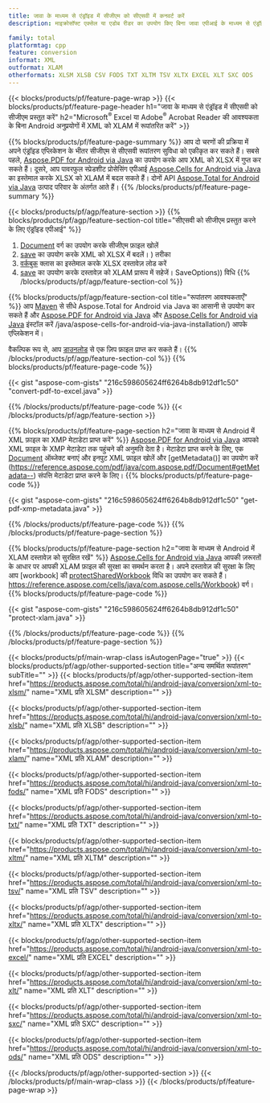 ```yaml
---
title: जावा के माध्यम से एंड्रॉइड में सीजीएम को सीएसवी में कनवर्ट करें
description: माइक्रोसॉफ्ट एक्सेल या एडोब रीडर का उपयोग किए बिना जावा एपीआई के माध्यम से एंड्रॉइड में सीएसवी को सीजीएम प्रस्तुत करें

family: total
platformtag: cpp
feature: conversion
informat: XML
outformat: XLAM
otherformats: XLSM XLSB CSV FODS TXT XLTM TSV XLTX EXCEL XLT SXC ODS
---
```

{{< blocks/products/pf/feature-page-wrap >}}
{{< blocks/products/pf/feature-page-header h1="जावा के माध्यम से एंड्रॉइड में सीएसवी को सीजीएम प्रस्तुत करें" h2="Microsoft<sup>&reg;</sup> Excel या Adobe<sup>&reg;</sup> Acrobat Reader की आवश्यकता के बिना Android अनुप्रयोगों में XML को XLAM में रूपांतरित करें" >}}

{{% blocks/products/pf/feature-page-summary %}}
आप दो चरणों की प्रक्रिया में अपने एंड्रॉइड एप्लिकेशन के भीतर सीजीएम से सीएसवी रूपांतरण सुविधा को एकीकृत कर सकते हैं। सबसे पहले, [Aspose.PDF for Android via Java](https://products.aspose.com/pdf/android-java/) का उपयोग करके आप XML को XLSX में गुप्त कर सकते हैं। दूसरे, आप पावरफुल स्प्रेडशीट प्रोसेसिंग एपीआई [Aspose.Cells for Android via Java](https://products.aspose.com/cells/android-java/) का इस्तेमाल करके XLSX को XLAM में बदल सकते हैं। दोनों API [Aspose.Total for Android via Java](https://products.aspose.com/total/android-java/) उत्पाद परिवार के अंतर्गत आते हैं। 
{{% /blocks/products/pf/feature-page-summary  %}}

{{< blocks/products/pf/agp/feature-section >}}
{{% blocks/products/pf/agp/feature-section-col title="सीएसवी को सीजीएम प्रस्तुत करने के लिए एंड्रॉइड एपीआई" %}}
1. [Document](https://reference.aspose.com/pdf/java/com.aspose.pdf/Document) वर्ग का उपयोग करके सीजीएम फ़ाइल खोलें
2. [save](https://reference.aspose.com/pdf/java/com.aspose.pdf/Document#save-java.lang.String-com.aspose.pdf.SaveOptions-) का उपयोग करके XML को XLSX में बदलें। ) तरीका
3. [वर्कबुक](https://reference.aspose.com/cells/java/com.aspose.cells/Workbook) क्लास का इस्तेमाल करके XLSX दस्तावेज़ लोड करें
4. [save](https://reference.aspose.com/cells/java/com.aspose.cells/workbook#save(java.lang.String,%20com.aspose.cells)) का उपयोग करके दस्तावेज़ को XLAM प्रारूप में सहेजें। SaveOptions)) विधि
{{% /blocks/products/pf/agp/feature-section-col %}}

{{% blocks/products/pf/agp/feature-section-col title="रूपांतरण आवश्यकताएँ" %}}
आप [Maven](https://releases.aspose.com/total/java/) से सीधे Aspose.Total for Android via Java का आसानी से उपयोग कर सकते हैं और [Aspose.PDF for Android via Java](https://docs.aspose.com/pdf/androidjava/installation/) और [Aspose.Cells for Android via Java](https://docs.aspose.com/cells) इंस्टॉल करें /java/aspose-cells-for-android-via-java-installation/) आपके एप्लिकेशन में।

वैकल्पिक रूप से, आप [डाउनलोड](https://releases.aspose.com/total/androidjava) से एक ज़िप फ़ाइल प्राप्त कर सकते हैं।
{{% /blocks/products/pf/agp/feature-section-col %}}
{{% blocks/products/pf/feature-page-code %}}

{{< gist "aspose-com-gists" "216c598605624ff6264b8db912df1c50" "convert-pdf-to-excel.java" >}}



{{% /blocks/products/pf/feature-page-code %}}
{{< /blocks/products/pf/agp/feature-section >}}

{{% blocks/products/pf/feature-page-section  h2="जावा के माध्यम से Android में XML फ़ाइल का XMP मेटाडेटा प्राप्त करें" %}}
[Aspose.PDF for Android via Java](https://products.aspose.com/pdf/android-java/) आपको XML फ़ाइल के XMP मेटाडेटा तक पहुंचने की अनुमति देता है। मेटाडेटा प्राप्त करने के लिए, एक [Document](https://reference.aspose.com/pdf/java/com.aspose.pdf/Document) ऑब्जेक्ट बनाएं और इनपुट XML फ़ाइल खोलें और [getMetadata()] का उपयोग करें (https://reference.aspose.com/pdf/java/com.aspose.pdf/Document#getMetadata--) संपत्ति मेटाडेटा प्राप्त करने के लिए।
{{% blocks/products/pf/feature-page-code %}}

{{< gist "aspose-com-gists" "216c598605624ff6264b8db912df1c50" "get-pdf-xmp-metadata.java" >}}

{{% /blocks/products/pf/feature-page-code  %}}
{{% /blocks/products/pf/feature-page-section %}}

{{% blocks/products/pf/feature-page-section  h2="जावा के माध्यम से Android में XLAM दस्तावेज़ को सुरक्षित रखें" %}}
[Aspose.Cells for Android via Java](https://products.aspose.com/cells/android-java/) आपकी ज़रूरतों के आधार पर आपकी XLAM फ़ाइल की सुरक्षा का समर्थन करता है। अपने दस्तावेज़ की सुरक्षा के लिए आप [workbook] की [protectSharedWorkbook](https://reference.aspose.com/cells/java/com.aspose.cells/workbook#protectSharedWorkbook(java.lang.String)) विधि का उपयोग कर सकते हैं। https://reference.aspose.com/cells/java/com.aspose.cells/Workbook) वर्ग।
{{% blocks/products/pf/feature-page-code %}}

{{< gist "aspose-com-gists" "216c598605624ff6264b8db912df1c50" "protect-xlam.java" >}}

{{% /blocks/products/pf/feature-page-code  %}}
{{% /blocks/products/pf/feature-page-section %}}

{{< blocks/products/pf/main-wrap-class isAutogenPage="true" >}}
{{< blocks/products/pf/agp/other-supported-section title="अन्य समर्थित रूपांतरण" subTitle="" >}}
{{< blocks/products/pf/agp/other-supported-section-item href="https://products.aspose.com/total/hi/android-java/conversion/xml-to-xlsm/" name="XML प्रति XLSM" description="" >}}

{{< blocks/products/pf/agp/other-supported-section-item href="https://products.aspose.com/total/hi/android-java/conversion/xml-to-xlsb/" name="XML प्रति XLSB" description="" >}}

{{< blocks/products/pf/agp/other-supported-section-item href="https://products.aspose.com/total/hi/android-java/conversion/xml-to-xlam/" name="XML प्रति XLAM" description="" >}}

{{< blocks/products/pf/agp/other-supported-section-item href="https://products.aspose.com/total/hi/android-java/conversion/xml-to-fods/" name="XML प्रति FODS" description="" >}}

{{< blocks/products/pf/agp/other-supported-section-item href="https://products.aspose.com/total/hi/android-java/conversion/xml-to-txt/" name="XML प्रति TXT" description="" >}}

{{< blocks/products/pf/agp/other-supported-section-item href="https://products.aspose.com/total/hi/android-java/conversion/xml-to-xltm/" name="XML प्रति XLTM" description="" >}}

{{< blocks/products/pf/agp/other-supported-section-item href="https://products.aspose.com/total/hi/android-java/conversion/xml-to-tsv/" name="XML प्रति TSV" description="" >}}

{{< blocks/products/pf/agp/other-supported-section-item href="https://products.aspose.com/total/hi/android-java/conversion/xml-to-xltx/" name="XML प्रति XLTX" description="" >}}

{{< blocks/products/pf/agp/other-supported-section-item href="https://products.aspose.com/total/hi/android-java/conversion/xml-to-excel/" name="XML प्रति EXCEL" description="" >}}

{{< blocks/products/pf/agp/other-supported-section-item href="https://products.aspose.com/total/hi/android-java/conversion/xml-to-xlt/" name="XML प्रति XLT" description="" >}}

{{< blocks/products/pf/agp/other-supported-section-item href="https://products.aspose.com/total/hi/android-java/conversion/xml-to-sxc/" name="XML प्रति SXC" description="" >}}

{{< blocks/products/pf/agp/other-supported-section-item href="https://products.aspose.com/total/hi/android-java/conversion/xml-to-ods/" name="XML प्रति ODS" description="" >}}


{{< /blocks/products/pf/agp/other-supported-section >}}
{{< /blocks/products/pf/main-wrap-class >}}
{{< /blocks/products/pf/feature-page-wrap >}}